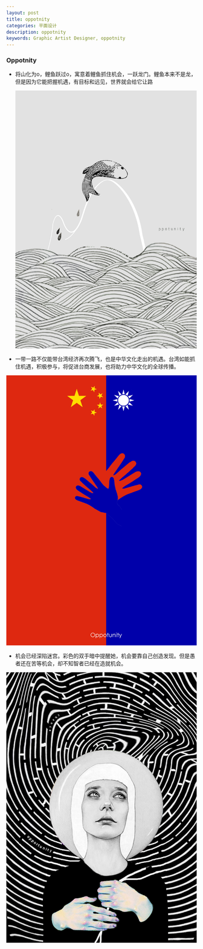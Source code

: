 ```yaml
---
layout: post
title: oppotnity
categories: 平面设计
description: oppotnity
keywords: Graphic Artist Designer, oppotnity
---
```


### Oppotnity 

- 将山化为o，鲤鱼跃过o，寓意着鲤鱼抓住机会，一跃龙门。鲤鱼本来不是龙，但是因为它能把握机遇，有目标和远见，世界就会给它让路

   ![](/images/posts/graphicartistdesigner/oppotunity/oppotunity1.jpg)

- 一带一路不仅能带台湾经济再次腾飞，也是中华文化走出的机遇。台湾如能抓住机遇，积极参与，将促进台商发展，也将助力中华文化的全球传播。

![](/images/posts/graphicartistdesigner/oppotunity/oppotunity2.jpg)

- 机会已经深陷迷宫。彩色的双手暗中提醒她，机会要靠自己创造发现。但是愚者还在苦等机会，却不知智者已经在造就机会。

![](/images/posts/graphicartistdesigner/oppotunity/oppotunity3.jpg)

  
